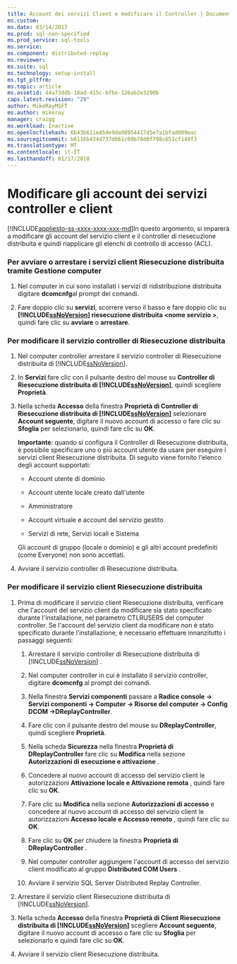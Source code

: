 ```yaml
---
title: Account dei servizi Client e modificare il Controller | Documenti Microsoft
ms.custom: 
ms.date: 03/14/2017
ms.prod: sql-non-specified
ms.prod_service: sql-tools
ms.service: 
ms.component: distributed-replay
ms.reviewer: 
ms.suite: sql
ms.technology: setup-install
ms.tgt_pltfrm: 
ms.topic: article
ms.assetid: 44a73ddb-18ad-415c-bfbe-126ab2e3290b
caps.latest.revision: "29"
author: MikeRayMSFT
ms.author: mikeray
manager: craigg
ms.workload: Inactive
ms.openlocfilehash: 6b43b611e45de9da98954417d5e7a1bfad009eac
ms.sourcegitcommit: b6116b434d737d661c09b78d0f798c652cf149f3
ms.translationtype: MT
ms.contentlocale: it-IT
ms.lasthandoff: 01/17/2018
---
```

# <a name="modify-the-controller-and-client-services-accounts"></a>Modificare gli account dei servizi controller e client
[!INCLUDE[appliesto-ss-xxxx-xxxx-xxx-md](../../includes/appliesto-ss-xxxx-xxxx-xxx-md.md)]In questo argomento, si imparerà a modificare gli account del servizio client e il controller di riesecuzione distribuita e quindi riapplicare gli elenchi di controllo di accesso (ACL).  
  
### <a name="to-start-or-stop-the-distributed-replay-services-using-computer-management"></a>Per avviare o arrestare i servizi client Riesecuzione distribuita tramite Gestione computer  
  
1.  Nel computer in cui sono installati i servizi di ridistribuzione distribuita digitare **dcomcnfg**al prompt dei comandi.  
  
2.  Fare doppio clic su **servizi**, scorrere verso il basso e fare doppio clic su  **[!INCLUDE[ssNoVersion](../../includes/ssnoversion-md.md)] riesecuzione distribuita \<nome servizio >**, quindi fare clic su **avviare** o **arrestare**.  
  
### <a name="to-modify-the-distributed-replay-controller-service"></a>Per modificare il servizio controller di Riesecuzione distribuita  
  
1.  Nel computer controller arrestare il servizio controller di Riesecuzione distribuita di [!INCLUDE[ssNoVersion](../../includes/ssnoversion-md.md)].  
  
2.  In **Servizi** fare clic con il pulsante destro del mouse su **Controller di Riesecuzione distribuita di [!INCLUDE[ssNoVersion](../../includes/ssnoversion-md.md)]**, quindi scegliere **Proprietà**.  
  
3.  Nella scheda **Accesso** della finestra **Proprietà di Controller di Riesecuzione distribuita di [!INCLUDE[ssNoVersion](../../includes/ssnoversion-md.md)]** selezionare **Account seguente**, digitare il nuovo account di accesso o fare clic su **Sfoglia** per selezionarlo, quindi fare clic su **OK**.  
  
     **Importante**: quando si configura il Controller di Riesecuzione distribuita, è possibile specificare uno o più account utente da usare per eseguire i servizi client Riesecuzione distribuita. Di seguito viene fornito l'elenco degli account supportati:  
  
    -   Account utente di dominio  
  
    -   Account utente locale creato dall'utente  
  
    -   Amministratore  
  
    -   Account virtuale e account del servizio gestito  
  
    -   Servizi di rete, Servizi locali e Sistema  
  
     Gli account di gruppo (locale o dominio) e gli altri account predefiniti (come Everyone) non sono accettati.  
  
4.  Avviare il servizio controller di Riesecuzione distribuita.  
  
### <a name="to-modify-the-distributed-replay-client-service"></a>Per modificare il servizio client Riesecuzione distribuita  
  
1.  Prima di modificare il servizio client Riesecuzione distribuita, verificare che l'account del servizio client da modificare sia stato specificato durante l'installazione, nel parametro CTLRUSERS del computer controller. Se l'account del servizio client da modificare non è stato specificato durante l'installazione, è necessario effettuare innanzitutto i passaggi seguenti:  
  
    1.  Arrestare il servizio controller di Riesecuzione distribuita di [!INCLUDE[ssNoVersion](../../includes/ssnoversion-md.md)] .  
  
    2.  Nel computer controller in cui è installato il servizio controller, digitare **dcomcnfg** al prompt dei comandi.  
  
    3.  Nella finestra **Servizi componenti** passare a **Radice console -> Servizi componenti -> Computer -> Risorse del computer -> Config DCOM ->DReplayController**.  
  
    4.  Fare clic con il pulsante destro del mouse su **DReplayController**, quindi scegliere **Proprietà**.  
  
    5.  Nella scheda **Sicurezza** nella finestra **Proprietà di DReplayController** fare clic su **Modifica** nella sezione **Autorizzazioni di esecuzione e attivazione** .  
  
    6.  Concedere al nuovo account di accesso del servizio client le autorizzazioni **Attivazione locale e Attivazione remota** , quindi fare clic su **OK**.  
  
    7.  Fare clic su **Modifica** nella sezione **Autorizzazioni di accesso** e concedere al nuovo account di accesso del servizio client le autorizzazioni **Accesso locale e Accesso remoto** , quindi fare clic su **OK**.  
  
    8.  Fare clic su **OK** per chiudere la finestra **Proprietà di DReplayController** .  
  
    9. Nel computer controller aggiungere l'account di accesso del servizio client modificato al gruppo **Distributed COM Users** .  
  
    10. Avviare il servizio SQL Server Distributed Replay Controller.  
  
2.  Arrestare il servizio client Riesecuzione distribuita di [!INCLUDE[ssNoVersion](../../includes/ssnoversion-md.md)].  
  
3.  Nella scheda **Accesso** della finestra **Proprietà di Client Riesecuzione distribuita di [!INCLUDE[ssNoVersion](../../includes/ssnoversion-md.md)]** scegliere **Account seguente**, digitare il nuovo account di accesso o fare clic su **Sfoglia** per selezionarlo e quindi fare clic su **OK**.  
  
4.  Avviare il servizio client Riesecuzione distribuita.  
  
  
